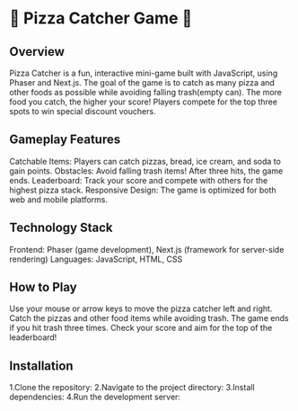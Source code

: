 # 🍕 Pizza Catcher Game 🍕

## Overview
Pizza Catcher is a fun, interactive mini-game built with JavaScript, using Phaser and Next.js. The goal of the game is to catch as many pizza and other foods as possible while avoiding falling trash(empty can). The more food you catch, the higher your score! Players compete for the top three spots to win special discount vouchers.

## Gameplay Features
Catchable Items: Players can catch pizzas, bread, ice cream, and soda to gain points.
Obstacles: Avoid falling trash items! After three hits, the game ends.
Leaderboard: Track your score and compete with others for the highest pizza stack.
Responsive Design: The game is optimized for both web and mobile platforms.

## Technology Stack
Frontend: Phaser (game development), Next.js (framework for server-side rendering)
Languages: JavaScript, HTML, CSS

## How to Play
Use your mouse or arrow keys to move the pizza catcher left and right.
Catch the pizzas and other food items while avoiding trash.
The game ends if you hit trash three times.
Check your score and aim for the top of the leaderboard!

## Installation
1.Clone the repository:
2.Navigate to the project directory:
3.Install dependencies:
4.Run the development server:
